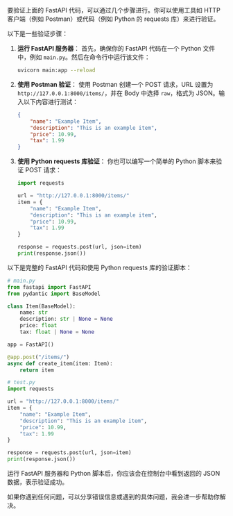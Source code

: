 要验证上面的 FastAPI 代码，可以通过几个步骤进行。你可以使用工具如 HTTP 客户端（例如 Postman）或代码（例如 Python 的 requests 库）来进行验证。

以下是一些验证步骤：

1. **运行 FastAPI 服务器**：
   首先，确保你的 FastAPI 代码在一个 Python 文件中，例如 `main.py`。然后在命令行中运行该文件：

   ```sh
   uvicorn main:app --reload
   ```

2. **使用 Postman 验证**：
   使用 Postman 创建一个 POST 请求，URL 设置为 `http://127.0.0.1:8000/items/`，并在 Body 中选择 `raw`，格式为 JSON。输入以下内容进行测试：

   ```json
   {
       "name": "Example Item",
       "description": "This is an example item",
       "price": 10.99,
       "tax": 1.99
   }
   ```

3. **使用 Python requests 库验证**：
   你也可以编写一个简单的 Python 脚本来验证 POST 请求：

   ```python
   import requests

   url = "http://127.0.0.1:8000/items/"
   item = {
       "name": "Example Item",
       "description": "This is an example item",
       "price": 10.99,
       "tax": 1.99
   }

   response = requests.post(url, json=item)
   print(response.json())
   ```

以下是完整的 FastAPI 代码和使用 Python requests 库的验证脚本：

```python
# main.py
from fastapi import FastAPI
from pydantic import BaseModel

class Item(BaseModel):
    name: str
    description: str | None = None
    price: float
    tax: float | None = None

app = FastAPI()

@app.post("/items/")
async def create_item(item: Item):
    return item
```

```python
# test.py
import requests

url = "http://127.0.0.1:8000/items/"
item = {
    "name": "Example Item",
    "description": "This is an example item",
    "price": 10.99,
    "tax": 1.99
}

response = requests.post(url, json=item)
print(response.json())
```

运行 FastAPI 服务器和 Python 脚本后，你应该会在控制台中看到返回的 JSON 数据，表示验证成功。

如果你遇到任何问题，可以分享错误信息或遇到的具体问题，我会进一步帮助你解决。